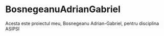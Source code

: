 # BosnegeanuAdrianGabriel
Acesta este proiectul meu, Bosnegeanu Adrian-Gabriel, pentru disciplina ASIPSI 
